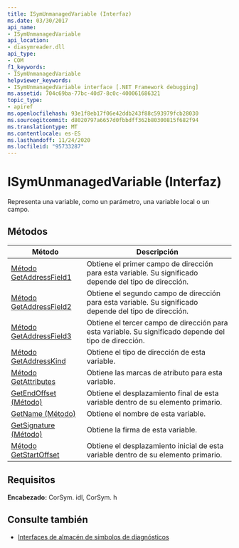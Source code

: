 ```yaml
---
title: ISymUnmanagedVariable (Interfaz)
ms.date: 03/30/2017
api_name:
- ISymUnmanagedVariable
api_location:
- diasymreader.dll
api_type:
- COM
f1_keywords:
- ISymUnmanagedVariable
helpviewer_keywords:
- ISymUnmanagedVariable interface [.NET Framework debugging]
ms.assetid: 704c69ba-77bc-40d7-8c0c-400061686321
topic_type:
- apiref
ms.openlocfilehash: 93e1f8eb17f06e42ddb243f88c593979fcb28030
ms.sourcegitcommit: d8020797a6657d0fbbdff362b80300815f682f94
ms.translationtype: MT
ms.contentlocale: es-ES
ms.lasthandoff: 11/24/2020
ms.locfileid: "95733287"
---
```

# <a name="isymunmanagedvariable-interface"></a>ISymUnmanagedVariable (Interfaz)

Representa una variable, como un parámetro, una variable local o un campo.  
  
## <a name="methods"></a>Métodos  
  
|Método|Descripción|  
|------------|-----------------|  
|[Método GetAddressField1](isymunmanagedvariable-getaddressfield1-method.md)|Obtiene el primer campo de dirección para esta variable. Su significado depende del tipo de dirección.|  
|[Método GetAddressField2](isymunmanagedvariable-getaddressfield2-method.md)|Obtiene el segundo campo de dirección para esta variable. Su significado depende del tipo de dirección.|  
|[Método GetAddressField3](isymunmanagedvariable-getaddressfield3-method.md)|Obtiene el tercer campo de dirección para esta variable. Su significado depende del tipo de dirección.|  
|[Método GetAddressKind](isymunmanagedvariable-getaddresskind-method.md)|Obtiene el tipo de dirección de esta variable.|  
|[Método GetAttributes](isymunmanagedvariable-getattributes-method.md)|Obtiene las marcas de atributo para esta variable.|  
|[GetEndOffset (Método)](isymunmanagedvariable-getendoffset-method.md)|Obtiene el desplazamiento final de esta variable dentro de su elemento primario.|  
|[GetName (Método)](isymunmanagedvariable-getname-method.md)|Obtiene el nombre de esta variable.|  
|[GetSignature (Método)](isymunmanagedvariable-getsignature-method.md)|Obtiene la firma de esta variable.|  
|[Método GetStartOffset](isymunmanagedvariable-getstartoffset-method.md)|Obtiene el desplazamiento inicial de esta variable dentro de su elemento primario.|  
  
## <a name="requirements"></a>Requisitos  

 **Encabezado:** CorSym. idl, CorSym. h  
  
## <a name="see-also"></a>Consulte también

- [Interfaces de almacén de símbolos de diagnósticos](diagnostics-symbol-store-interfaces.md)
